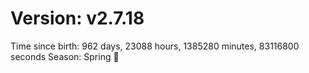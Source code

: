 # Version: v2.7.18
Time since birth: 962 days, 23088 hours, 1385280 minutes, 83116800 seconds
Season: Spring 🌸
